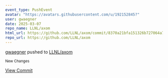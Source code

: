 ```yaml
---
event_type: PushEvent
avatar: "https://avatars.githubusercontent.com/u/192152845?"
user: gwaegner
date: 2025-03-07
repo_name: LLNL/axom
html_url: https://github.com/LLNL/axom/commit/8370a21bfa151326b727064a72f61a36861f9503
repo_url: https://github.com/LLNL/axom
---
```


<a href='https://github.com/gwaegner' target='_blank'>gwaegner</a> pushed to <a href='https://github.com/LLNL/axom' target='_blank'>LLNL/axom</a>

<small>New Changes</small>

<a href='https://github.com/LLNL/axom/commit/8370a21bfa151326b727064a72f61a36861f9503' target='_blank'>View Commit</a>